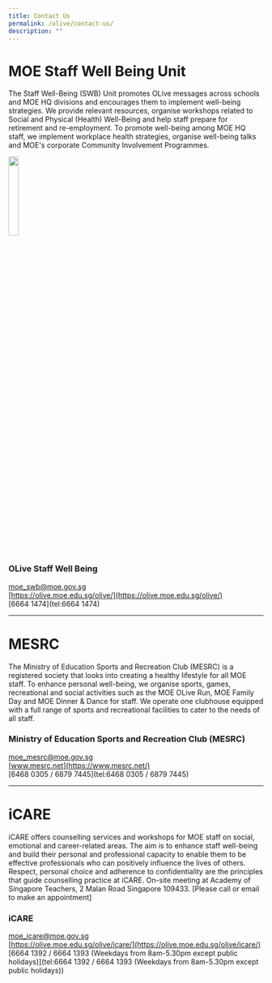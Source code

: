 ```yaml
---
title: Contact Us
permalink: /olive/contact-us/
description: ""
---
```

MOE Staff Well Being Unit
=========================

The Staff Well-Being (SWB) Unit promotes OLive messages across schools and MOE HQ divisions and encourages them to implement well-being strategies. We provide relevant resources, organise workshops related to Social and Physical (Health) Well-Being and help staff prepare for retirement and re-employment. To promote well-being among MOE HQ staff, we implement workplace health strategies, organise well-being talks and MOE's corporate Community Involvement Programmes.

<img src="/images/moeolive_logo.png" style="width:20%">

### OLive Staff Well Being

[moe\_swb@moe.gov.sg](mailto:moe_swb@moe.gov.sg)<br>[https://olive.moe.edu.sg/olive/](https://olive.moe.edu.sg/olive/)<br>[6664 1474](tel:6664 1474)

----

MESRC
=====

The Ministry of Education Sports and Recreation Club (MESRC) is a registered society that looks into creating a healthy lifestyle for all MOE staff. To enhance personal well-being, we organise sports, games, recreational and social activities such as the MOE OLive Run, MOE Family Day and MOE Dinner &amp; Dance for staff. We operate one clubhouse equipped with a full range of sports and recreational facilities to cater to the needs of all staff.

### Ministry of Education Sports and Recreation Club (MESRC)

[moe\_mesrc@moe.gov.sg](mailto:moe_mesrc@moe.gov.sg)<br>
[www.mesrc.net](https://www.mesrc.net/)<br>
[6468 0305 / 6879 7445](tel:6468 0305 / 6879 7445)

----

iCARE
=====

iCARE offers counselling services and workshops for MOE staff on social, emotional and career-related areas. The aim is to enhance staff well-being and build their personal and professional capacity to enable them to be effective professionals who can positively influence the lives of others. Respect, personal choice and adherence to confidentiality are the principles that guide counselling practice at iCARE. On-site meeting at Academy of Singapore Teachers, 2 Malan Road Singapore 109433. \[Please call or email to make an appointment\]

### iCARE

[moe\_icare@moe.gov.sg](mailto:moe_icare@moe.gov.sg)<br>[https://olive.moe.edu.sg/olive/icare/](https://olive.moe.edu.sg/olive/icare/)<br>
[6664 1392 / 6664 1393 (Weekdays from 8am-5.30pm except public holidays)](tel:6664 1392 / 6664 1393 (Weekdays from 8am-5.30pm except public holidays))
